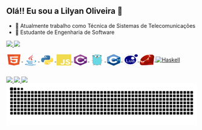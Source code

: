 ## Olá!! Eu sou a Lilyan Oliveira 👋

- 🔭 Atualmente trabalho como Técnica de Sistemas de Telecomunicações
- 🌱 Estudante de Engenharia de Software

<div>
  <a href="https://github.com/Lilyan-Oliveira">
  <img height="180em" src="https://github-readme-stats.vercel.app/api?username=Lilyan-Oliveira&show_icons=true&theme=dracula&include_all_commits=true&count_private=true"/> 
  <img height="180em" src="https://github-readme-stats.vercel.app/api/top-langs/?username=Lilyan-Oliveira&layout=compact&langs_count=16&theme=dracula"/>
</div>

<div style="display: inline_block"><br>
  <img align="center" alt="HTML" height="30" width="40" src="https://raw.githubusercontent.com/devicons/devicon/master/icons/html5/html5-original.svg">
  <img align="center" alt="Java" height="30" width="40" src="https://raw.githubusercontent.com/devicons/devicon/master/icons/java/java-original.svg">
  <img align="center" alt="Python" height="30" width="40" src="https://raw.githubusercontent.com/devicons/devicon/master/icons/python/python-original.svg">
  <img align="center" alt="JavaScript" height="30" width="40" src="https://raw.githubusercontent.com/devicons/devicon/master/icons/javascript/javascript-plain.svg">
  <img align="center" alt="CSharp" height="30" width="40" src="https://raw.githubusercontent.com/devicons/devicon/master/icons/csharp/csharp-original.svg">
  <img align="center" alt="Go" height="30" width="40" src="https://raw.githubusercontent.com/devicons/devicon/master/icons/go/go-original.svg">
  <img align="center" alt="Cplusplus" height="30" width="40" src="https://raw.githubusercontent.com/devicons/devicon/master/icons/cplusplus/cplusplus-original.svg">
  <img align="center" alt="Lua" height="30" width="40" src="https://raw.githubusercontent.com/devicons/devicon/master/icons/lua/lua-original.svg">
  <img align="center" alt="Ruby" height="30" width="40" src="https://raw.githubusercontent.com/devicons/devicon/master/icons/ruby/ruby-original.svg">
  <img align="center" alt="Haskell" height="30" width="40" src="https://upload.wikimedia.org/wikipedia/commons/1/1c/Haskell-Logo.svg">
</div>

##

<div>
  <a href="https://www.linkedin.com/in/lilyan-oliveira-85639319b/" target="_blank">
    <img src="https://img.shields.io/badge/-LinkedIn-%230077B5?style=for-the-badge&logo=linkedin&logoColor=white" target="_blank">
  </a>
  <a href="https://www.instagram.com/lily_oliveira._" target="_blank">
    <img src="https://img.shields.io/badge/-Instagram-%23E4405F?style=for-the-badge&logo=instagram&logoColor=white" target="_blank">
  </a>
  <a href="https://discord.gg/WCuQDrPD" target="_blank">
    <img src="https://img.shields.io/badge/Discord-7289DA?style=for-the-badge&logo=discord&logoColor=white" target="_blank">
  </a>


<picture align="center">
  <source media="(prefers-color-scheme: dark)" srcset="https://raw.githubusercontent.com/Lilyan-Oliveira/Lilyan-Oliveira/output/github-contribution-grid-snake-dark.svg">
  <source media="(prefers-color-scheme: light)" srcset="https://raw.githubusercontent.com/Lilyan-Oliveira/Lilyan-Oliveira/output/github-contribution-grid-snake-dark.svg">
  <img align="center" alt="github contribution grid snake animation" src="https://raw.githubusercontent.com/Lilyan-Oliveira/Lilyan-Oliveira/output/github-contribution-grid-snake.svg">
</picture>

</div>


